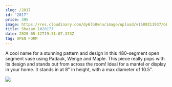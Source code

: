 ```yaml
---
slug: /2017
id: "2017"
price: 395
image: https://res.cloudinary.com/dy6lb8vna/image/upload/v1589311937/GB%20Bowlworks%20Gallery/2017a.jpg
title: Shazam (#2017)
date: 2020-05-12T19:31:07.373Z
tag: OPEN FORM
---
```

A cool name for a stunning pattern and design in this 480-segment open segment vase using Padauk, Wenge and Maple.  This piece really pops with its design and stands out from across the room!  Ideal for a mantel or display in your home.  It stands in at 8" in height, with a max diameter of 10.5".

![](https://res.cloudinary.com/dy6lb8vna/image/upload/v1589312108/GB%20Bowlworks%20Gallery/2017c.jpg)